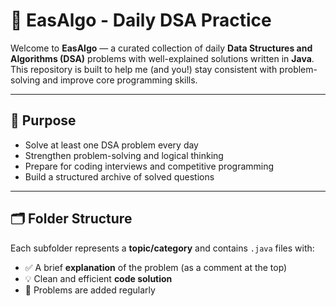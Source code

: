 # 🧠 EasAlgo - Daily DSA Practice

Welcome to **EasAlgo** — a curated collection of daily **Data Structures and Algorithms (DSA)** problems with well-explained solutions written in **Java**. This repository is built to help me (and you!) stay consistent with problem-solving and improve core programming skills.

---

## 📌 Purpose

- Solve at least one DSA problem every day
- Strengthen problem-solving and logical thinking
- Prepare for coding interviews and competitive programming
- Build a structured archive of solved questions

---

## 🗂️ Folder Structure

Each subfolder represents a **topic/category** and contains `.java` files with:
- ✅ A brief **explanation** of the problem (as a comment at the top)
- 💡 Clean and efficient **code solution**
- 🔁 Problems are added regularly
